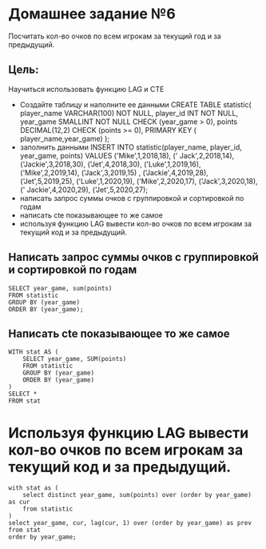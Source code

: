# Домашнее задание №6

Посчитать кол-во очков по всем игрокам за текущий год и за предыдущий.

## Цель:

Научиться использовать функцию LAG и CTE

* Создайте таблицу и наполните ее данными CREATE TABLE statistic( player_name VARCHAR(100) NOT NULL, player_id INT NOT
  NULL, year_game SMALLINT NOT NULL CHECK (year_game > 0), points DECIMAL(12,2) CHECK (points >= 0), PRIMARY KEY (
  player_name,year_game) );
* заполнить данными INSERT INTO statistic(player_name, player_id, year_game, points) VALUES ('Mike',1,2018,18), ('
  Jack',2,2018,14), ('Jackie',3,2018,30), ('Jet',4,2018,30), ('Luke',1,2019,16), ('Mike',2,2019,14), ('Jack',3,2019,15)
  , ('Jackie',4,2019,28), ('Jet',5,2019,25), ('Luke',1,2020,19), ('Mike',2,2020,17), ('Jack',3,2020,18), ('
  Jackie',4,2020,29), ('Jet',5,2020,27);
* написать запрос суммы очков с группировкой и сортировкой по годам
* написать cte показывающее то же самое
* используя функцию LAG вывести кол-во очков по всем игрокам за текущий код и за предыдущий.

## Написать запрос суммы очков с группировкой и сортировкой по годам

```
SELECT year_game, sum(points)
FROM statistic
GROUP BY (year_game)
ORDER BY (year_game);
```

## Написать cte показывающее то же самое

```
WITH stat AS (
    SELECT year_game, SUM(points)
    FROM statistic
    GROUP BY (year_game)
    ORDER BY (year_game)
)
SELECT *
FROM stat
```

# Используя функцию LAG вывести кол-во очков по всем игрокам за текущий код и за предыдущий.

```
with stat as (
    select distinct year_game, sum(points) over (order by year_game) as cur
    from statistic
)
select year_game, cur, lag(cur, 1) over (order by year_game) as prev
from stat
order by year_game;
```